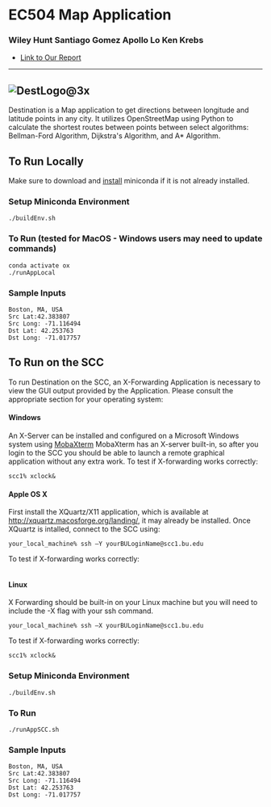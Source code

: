 # EC504 Map Application
### Wiley Hunt    Santiago Gomez    Apollo Lo    Ken Krebs

* [Link to Our Report](https://docs.google.com/document/d/1nbyvtMloAYKxHEIoC8Xq5ailhlhB-m4Sr7QJrhC_lKc/edit)
---

![DestLogo@3x](https://user-images.githubusercontent.com/56164075/115408217-b0fa8b80-a1be-11eb-8fc3-93b12b9b3388.png)
---
Destination is a Map application to get directions between longitude and latitude points in any city. It utilizes OpenStreetMap using Python to calculate the shortest routes between points between select algorithms: Bellman-Ford Algorithm, Dijkstra's Algorithm, and A* Algorithm. 


## To Run Locally
Make sure to download and [install](https://docs.conda.io/en/latest/miniconda.html) miniconda if it is not already installed. 

### Setup Miniconda Environment
`./buildEnv.sh`

### To Run (tested for MacOS - Windows users may need to update commands)
```Linux
conda activate ox
./runAppLocal
```
### Sample Inputs
```
Boston, MA, USA
Src Lat:42.383807
Src Long: -71.116494 
Dst Lat: 42.253763
Dst Long: -71.017757
```


## To Run on the SCC
To run Destination on the SCC, an X-Forwarding Application is necessary to view the GUI output provided by the Application. Please consult the appropriate section for your operating system:

#### Windows
An X-Server can be installed and configured on a Microsoft Windows system using [MobaXterm](https://mobaxterm.mobatek.net/)
MobaXterm has an X-server built-in, so after you login to the SCC you should be able to launch a remote graphical application without any extra work.
To test if X-forwarding works correctly:
```Linux
scc1% xclock&
```

#### Apple OS X
First install the XQuartz/X11 application, which is available at http://xquartz.macosforge.org/landing/, it may already be installed. 
Once XQuartz is intalled, connect to the SCC using:
```Linux
your_local_machine% ssh –Y yourBULoginName@scc1.bu.edu
```
To test if X-forwarding works correctly:
```Linuxscc1% xclock&
```
#### Linux

X Forwarding should be built-in on your Linux machine but you will need to include the -X flag with your ssh command.
```Linux
your_local_machine% ssh –X yourBULoginName@scc1.bu.edu
```
To test if X-forwarding works correctly:
```Linux
scc1% xclock&
```

### Setup Miniconda Environment
```Linux
./buildEnv.sh
```

### To Run
```Linux
./runAppSCC.sh
```

### Sample Inputs
```
Boston, MA, USA
Src Lat:42.383807
Src Long: -71.116494 
Dst Lat: 42.253763
Dst Long: -71.017757
```
